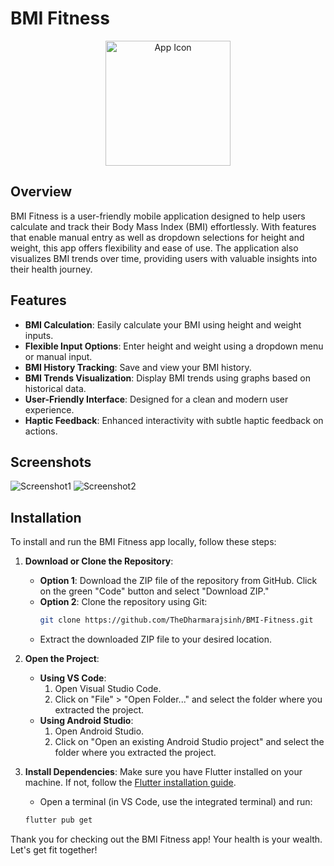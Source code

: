 # BMI Fitness

<p align="center">
  <img src="https://github.com/user-attachments/assets/db1be49e-455f-488b-82d4-30717a5a7632" alt="App Icon" width="200"/>
</p>


## Overview

BMI Fitness is a user-friendly mobile application designed to help users calculate and track their Body Mass Index (BMI) effortlessly. With features that enable manual entry as well as dropdown selections for height and weight, this app offers flexibility and ease of use. The application also visualizes BMI trends over time, providing users with valuable insights into their health journey.


## Features

- **BMI Calculation**: Easily calculate your BMI using height and weight inputs.
- **Flexible Input Options**: Enter height and weight using a dropdown menu or manual input.
- **BMI History Tracking**: Save and view your BMI history.
- **BMI Trends Visualization**: Display BMI trends using graphs based on historical data.
- **User-Friendly Interface**: Designed for a clean and modern user experience.
- **Haptic Feedback**: Enhanced interactivity with subtle haptic feedback on actions.


## Screenshots

![Screenshot1](path_to_screenshot1.png) <!-- Replace with actual paths to your screenshots -->
![Screenshot2](path_to_screenshot2.png)


## Installation

To install and run the BMI Fitness app locally, follow these steps:

1. **Download or Clone the Repository**:
   - **Option 1**: Download the ZIP file of the repository from GitHub. Click on the green "Code" button and select "Download ZIP."
   - **Option 2**: Clone the repository using Git:
     ```bash
     git clone https://github.com/TheDharmarajsinh/BMI-Fitness.git
     ```
   - Extract the downloaded ZIP file to your desired location.

2. **Open the Project**:
   - **Using VS Code**:
     1. Open Visual Studio Code.
     2. Click on "File" > "Open Folder..." and select the folder where you extracted the project.
   - **Using Android Studio**:
     1. Open Android Studio.
     2. Click on "Open an existing Android Studio project" and select the folder where you extracted the project.

3. **Install Dependencies**:
   Make sure you have Flutter installed on your machine. If not, follow the [Flutter installation guide](https://flutter.dev/docs/get-started/install).
   - Open a terminal (in VS Code, use the integrated terminal) and run:
   ```bash
   flutter pub get
   ```


   
Thank you for checking out the BMI Fitness app! Your health is your wealth. Let's get fit together!
